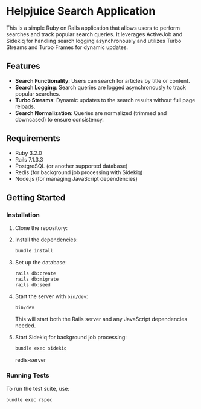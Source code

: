# Helpjuice Search Application

This is a simple Ruby on Rails application that allows users to perform searches and track popular search queries. It leverages ActiveJob and Sidekiq for handling search logging asynchronously and utilizes Turbo Streams and Turbo Frames for dynamic updates.

## Features

- **Search Functionality**: Users can search for articles by title or content.
- **Search Logging**: Search queries are logged asynchronously to track popular searches.
- **Turbo Streams**: Dynamic updates to the search results without full page reloads.
- **Search Normalization**: Queries are normalized (trimmed and downcased) to ensure consistency.

## Requirements

- Ruby 3.2.0
- Rails 7.1.3.3
- PostgreSQL (or another supported database)
- Redis (for background job processing with Sidekiq)
- Node.js (for managing JavaScript dependencies)

## Getting Started

### Installation

1. Clone the repository:

2. Install the dependencies:

    ```sh
    bundle install
    ```

3. Set up the database:

    ```sh
    rails db:create
    rails db:migrate
    rails db:seed
    ```

4. Start the server with `bin/dev`:

    ```sh
    bin/dev
    ```

    This will start both the Rails server and any JavaScript dependencies needed.

5. Start Sidekiq for background job processing:

    ```sh
    bundle exec sidekiq
    ```
    redis-server
### Running Tests

To run the test suite, use:

```sh
bundle exec rspec
